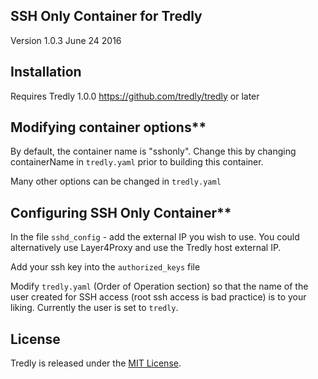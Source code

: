 ## SSH Only Container for Tredly

Version 1.0.3 June 24 2016

## Installation

Requires Tredly 1.0.0 <https://github.com/tredly/tredly> or later

## Modifying container options**

By default, the container name is "sshonly". Change this by changing containerName in `tredly.yaml` prior to building this container.

Many other options can be changed in `tredly.yaml`

## Configuring SSH Only Container**

In the file `sshd_config` - add the external IP you wish to use. You could alternatively use Layer4Proxy and use the Tredly host external IP.

Add your ssh key into the `authorized_keys` file

Modify `tredly.yaml` (Order of Operation section) so that the name of the user created for SSH access (root ssh access is bad practice) is to your liking. Currently the user is set to `tredly`.

## License

Tredly is released under the [MIT License](http://www.opensource.org/licenses/MIT).
